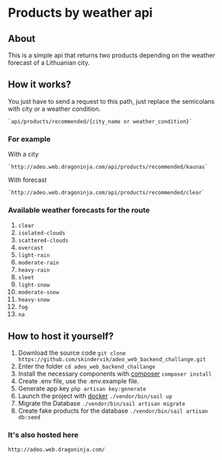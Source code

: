 # Products by weather api

## About
This is a simple api that returns two products depending on the weather forecast of a Lithuanian city.

## How it works?
 You just have to send a request to this path, just replace the semicolans with city or a weather condition.
 
	`api/products/recommended/{city_name or weather_condition}`
### For example

With a city

	`http://adeo.web.dragoninja.com/api/products/recommended/kaunas`
	
With forecast 

	`http://adeo.web.dragoninja.com/api/products/recommended/clear`
### Available weather forecasts for the route
	
1.  `clear`
2.  `isolated-clouds`
3.  `scattered-clouds`
4.  `overcast`
5.  `light-rain`
6.  `moderate-rain`
7.  `heavy-rain`
8.  `sleet`
9.  `light-snow`
10.  `moderate-snow`
11.  `heavy-snow`
12.  `fog`
13.  `na`

## How to host it yourself?
1. Download the source code 
	`git clone https://github.com/skindervik/adeo_web_backend_challange.git`
2. Enter the folder
	`cd adeo_web_backend_challange`
3. Install the necessary components with [composer](https://getcomposer.org/download/)
	`composer install`
3. Create .env file, use the .env.example file.
4. Generate app key
    `php artisan key:generate`
6. Launch the project with [docker](https://laravel.com/docs/8.x/sail)
	`./vendor/bin/sail up`
 7. Migrate the Database
    `./vendor/bin/sail artisan migrate`
 8. Create fake products for the database
    `./vendor/bin/sail artisan db:seed`

### It's also hosted here
	http://adeo.web.dragoninja.com/

